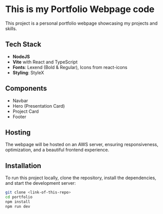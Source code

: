 # This is my Portfolio Webpage code

This project is a personal portfolio webpage showcasing my projects and skills.

## Tech Stack

- **NodeJS**
- **Vite** with React and TypeScript
- **Fonts**: Lexend (Bold & Regular), Icons from react-icons
- **Styling**: StyleX

## Components

- Navbar
- Hero (Presentation Card)
- Project Card
- Footer

## Hosting

The webpage will be hosted on an AWS server, ensuring responsiveness, optimization, and a beautiful frontend experience.

## Installation

To run this project locally, clone the repository, install the dependencies, and start the development server:

```bash
git clone <link-of-this-repo>
cd portfolio
npm install
npm run dev
```
